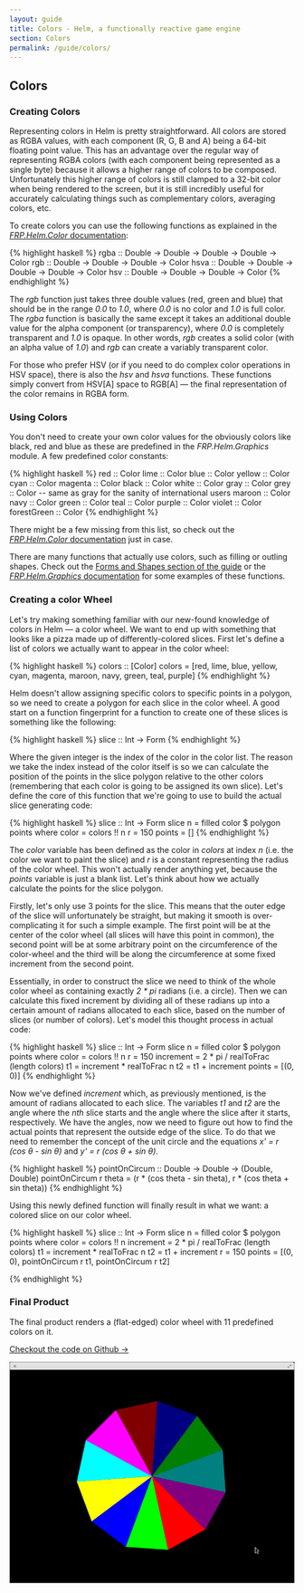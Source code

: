 ```yaml
---
layout: guide
title: Colors - Helm, a functionally reactive game engine
section: Colors
permalink: /guide/colors/
---
```


## Colors

### Creating Colors

Representing colors in Helm is pretty straightforward. All colors
are stored as RGBA values, with each component (R, G, B and A) being
a 64-bit floating point value. This has an advantage over the regular way
of representing RGBA colors (with each component being represented as a single byte)
because it allows a higher range of colors to be composed. Unfortunately this higher range
of colors is still clamped to a 32-bit color when being rendered to the screen, but it is still
incredibly useful for accurately calculating things such as complementary colors, averaging colors, etc.

To create colors you can use the following functions as explained in the
[*FRP.Helm.Color* documentation](http://hackage.haskell.org/packages/archive/helm/latest/doc/html/FRP-Helm-Color.html):

{% highlight haskell %}
rgba :: Double -> Double -> Double -> Double -> Color
rgb :: Double -> Double -> Double -> Color
hsva :: Double -> Double -> Double -> Double -> Color
hsv :: Double -> Double -> Double -> Color
{% endhighlight %}

The *rgb* function just takes three double values (red, green and blue)
that should be in the range *0.0* to *1.0*, where *0.0* is no color and *1.0*
is full color. The *rgba* function is basically the same except it takes an
additional double value for the alpha component (or transparency), where *0.0*
is completely transparent and *1.0* is opaque. In other words, *rgb* creates
a solid color (with an alpha value of *1.0*) and *rgb* can create a variably
transparent color.

For those who prefer HSV (or if you need to do complex color operations in HSV space),
there is also the *hsv* and *hsva* functions. These functions simply convert
from HSV\[A] space to RGB\[A] &mdash; the final representation of the color remains
in RGBA form.

### Using Colors

You don't need to create your own color values for the obviously colors like black, red and blue as these
are predefined in the *FRP.Helm.Graphics* module. A few predefined color constants:

{% highlight haskell %}
red :: Color
lime :: Color
blue :: Color
yellow :: Color
cyan :: Color
magenta :: Color
black :: Color
white :: Color
gray :: Color
grey :: Color -- same as gray for the sanity of international users
maroon :: Color
navy :: Color
green :: Color
teal :: Color
purple :: Color
violet :: Color
forestGreen :: Color
{% endhighlight %}

There might be a few missing from this list, so check out the
[*FRP.Helm.Color* documentation](http://hackage.haskell.org/packages/archive/helm/latest/doc/html/FRP-Helm-Color.html#v:red) just in case.

There are many functions that actually use colors, such as filling or outling shapes.
Check out the [Forms and Shapes section of the guide](/guide/forms-and-shapes) or
the [*FRP.Helm.Graphics* documentation](http://hackage.haskell.org/packages/archive/helm/latest/doc/html/FRP-Helm-Graphics.html#v:filled)
for some examples of these functions.

### Creating a color Wheel

Let's try making something familiar with our new-found knowledge of colors in Helm &mdash; a color wheel. We want to end up with something
that looks like a pizza made up of differently-colored slices. First let's define a list of colors we actually want to appear in the color wheel:

{% highlight haskell %}
colors :: [Color]
colors = [red, lime, blue, yellow, cyan, magenta, maroon, navy, green, teal, purple]
{% endhighlight %}

Helm doesn't allow assigning specific colors to specific points in a polygon, so we need to create a polygon for each slice in the color wheel.
A good start on a function fingerprint for a function to create one of these slices is something like the following:

{% highlight haskell %}
slice :: Int -> Form
{% endhighlight %}

Where the given integer is the index of the color in the color list. The reason we take the index instead of the color itself is so we
can calculate the position of the points in the slice polygon relative to the other colors (remembering that each color is going to be
assigned its own slice). Let's define the core of this function that we're going to use to build the actual slice generating code:

{% highlight haskell %}
slice :: Int -> Form
slice n = filled color $ polygon points
  where
    color = colors !! n
    r = 150
    points = []
{% endhighlight %}

The *color* variable has been defined as the color in *colors* at index *n* (i.e. the color we want to paint the slice)
and *r* is a constant representing the radius of the color wheel. This won't actually render anything yet, because the
*points* variable is just a blank list. Let's think about how we actually calculate the points for the slice polygon.

Firstly, let's only use 3 points for the slice. This means that the outer edge of the slice will unfortunately be straight, but making it
smooth is over-complicating it for such a simple example. The first point will be at the center of the color wheel (all
slices will have this point in common), the second point will be at some arbitrary point on the circumference of the color-wheel
and the third will be along the circumference at some fixed increment from the second point.

Essentially, in order to construct the slice we need to think of the whole color wheel as containing exactly
*2 \* pi* radians (i.e. a circle). Then we can calculate this fixed increment by dividing all of these radians up
into a certain amount of radians allocated to each slice, based on the number of slices (or number of colors).
Let's model this thought process in actual code:

{% highlight haskell %}
slice :: Int -> Form
slice n = filled color $ polygon points
  where
    color = colors !! n
    r = 150
    increment = 2 * pi / realToFrac (length colors)
    t1 = increment * realToFrac n
    t2 = t1 + increment
    points = [(0, 0)]
{% endhighlight %}

Now we've defined *increment* which, as previously mentioned, is the amount of radians allocated to each slice. The variables
*t1* and *t2* are the angle where the *nth* slice starts and the angle where the slice after it starts, respectively. We have
the angles, now we need to figure out how to find the actual points that represent the outside edge of the slice. To do that
we need to remember the concept of the unit circle and the equations
*x' = r (cos &theta; - sin &theta;)*
and
*y' = r (cos &theta; + sin &theta;)*.

{% highlight haskell %}
pointOnCircum :: Double -> Double -> (Double, Double)
pointOnCircum r theta = (r * (cos theta - sin theta), r * (cos theta + sin theta))
{% endhighlight %}

Using this newly defined function will finally result in what we want: a colored slice on our color wheel.

{% highlight haskell %}
slice :: Int -> Form
slice n = filled color $ polygon points
  where
    color = colors !! n
    increment = 2 * pi / realToFrac (length colors)
    t1 = increment * realToFrac n
    t2 = t1 + increment
    r = 150
    points = [(0, 0), pointOnCircum r t1, pointOnCircum r t2]

{% endhighlight %}

### Final Product

The final product renders a (flat-edged) color wheel with 11 predefined colors on it.

[Checkout the code on Github →](https://github.com/z0w0/helm/blob/master/demos/colors.hs)

![final](/img/guide/colors.png)
